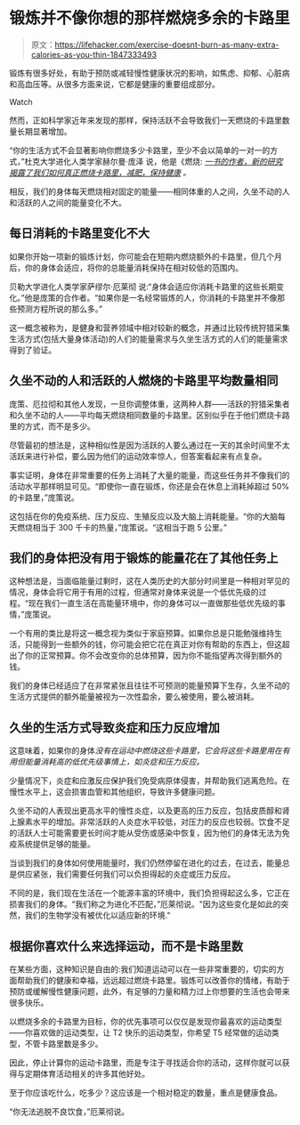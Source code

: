 # 锻炼并不像你想的那样燃烧多余的卡路里

> 原文：<https://lifehacker.com/exercise-doesnt-burn-as-many-extra-calories-as-you-thin-1847333493>

锻炼有很多好处，有助于预防或减轻慢性健康状况的影响，如焦虑、抑郁、心脏病和高血压等。从很多方面来说，它都是健康的重要组成部分。

Watch

然而，正如科学家近年来发现的那样，保持活跃不会导致我们一天燃烧的卡路里数量长期显著增加。

“你的生活方式不会显著影响你燃烧多少卡路里，至少不会以简单的一对一的方式，”杜克大学进化人类学家赫尔曼·庞泽 说，他是《燃烧: [*一书的作者，新的研究揭露了我们如何真正燃烧卡路里，减肥，保持健康*](https://www.penguinrandomhouse.com/books/603894/burn-by-herman-pontzer-phd/) *。*

相反，我们的身体每天燃烧相对固定的能量——相同体重的人之间，久坐不动的人和活跃的人之间的能量变化不大。

## **每日消耗的卡路里变化不大**

如果你开始一项新的锻炼计划，你可能会在短期内燃烧额外的卡路里，但几个月后，你的身体会适应，将你的总能量消耗保持在相对较低的范围内。

贝勒大学进化人类学家萨缪尔·厄莱彻 说:“身体会适应你消耗卡路里的这些长期变化。”他是庞策的合作者。“如果你是一名经常锻炼的人，你消耗的卡路里并不像那些预测方程所说的那么多。”

这一概念被称为，是健身和营养领域中相对较新的概念，并通过比较传统狩猎采集生活方式(包括大量身体活动)的人们的能量需求与久坐生活方式的人们的能量需求得到了验证。

## **久坐不动的人和活跃的人燃烧的卡路里平均数量相同**

庞策、厄拉彻和其他人发现，一旦你调整体重，这两种人群——活跃的狩猎采集者和久坐不动的人——平均每天燃烧相同数量的卡路里。区别似乎在于他们燃烧卡路里的方式，而不是多少。

尽管最初的想法是，这种相似性是因为活跃的人要么通过在一天的其余时间里不太活跃来进行补偿，要么因为他们的运动效率惊人，但答案看起来有点复杂。

事实证明，身体在非常重要的任务上消耗了大量的能量，而这些任务并不像我们的活动水平那样明显可见。“即使你一直在锻炼，你还是会在休息上消耗掉超过 50%的卡路里，”庞策说。

这包括在你的免疫系统、压力反应、生殖反应以及大脑上消耗能量。“你的大脑每天燃烧相当于 300 千卡的热量，”庞策说。“这相当于跑 5 公里。”

## 我们的身体把没有用于锻炼的能量花在了其他任务上

这种想法是，当面临能量过剩时，这在人类历史的大部分时间里是一种相对罕见的情况，身体会将它用于有用的过程，但通常对身体来说是一个低优先级的过程。“现在我们一直生活在高能量环境中，你的身体可以一直做那些低优先级的事情，”庞策说。

一个有用的类比是将这一概念视为类似于家庭预算。如果你总是只能勉强维持生活，只能得到一些额外的钱，你可能会把它花在真正对你有帮助的东西上，但这超出了你的正常预算。你不会改变你的总体预算，因为你不能指望再次得到额外的钱。

我们的身体已经适应了在非常紧张且往往不可预测的能量预算下生存，久坐不动的生活方式提供的额外能量被视为一次性盈余，要么被使用，要么被消耗。

## **久坐的生活方式导致炎症和压力反应增加**

这意味着，如果你的身体*没有在运动中燃烧这些卡路里，它会将这些卡路里用在有用但能量消耗高的低优先级事情上，如炎症和压力反应。*

少量情况下，炎症和应激反应保护我们免受病原体侵害，并帮助我们逃离危险。在慢性水平上，这会损害血管和其他组织，导致许多健康问题。

久坐不动的人表现出更高水平的慢性炎症，以及更高的压力反应，包括皮质醇和肾上腺素水平的增加。非常活跃的人炎症水平较低，对压力的反应也较弱。饮食不足的活跃人士可能需要更长时间才能从受伤或感染中恢复，因为他们的身体无法为免疫系统提供足够的能量。

当谈到我们的身体如何使用能量时，我们仍然停留在进化的过去，在过去，能量总是供应紧张，我们需要任何我们可以负担得起的炎症或压力反应。

不同的是，我们现在生活在一个能源丰富的环境中，我们负担得起这么多，它正在损害我们的身体。“我们称之为进化不匹配，”厄莱彻说。"因为这些变化是如此的突然，我们的生物学没有被优化以适应新的环境."

## 根据你喜欢什么来选择运动，而不是卡路里数

在某些方面，这种知识是自由的:我们知道运动可以在一些非常重要的，切实的方面帮助我们的健康和幸福，远远超过燃烧卡路里。锻炼可以改善你的情绪，有助于预防或缓解慢性健康问题，此外，有足够的力量和精力过上你想要的生活也会带来很多快乐。

以燃烧多余的卡路里为目标，你的优先事项可以仅仅是发现你最喜欢的运动类型——你喜欢做的运动类型，让 T2 快乐的运动类型，你希望 T5 经常做的运动类型，不管卡路里数是多少。

因此，停止计算你的运动卡路里，而是专注于寻找适合你的活动，这样你就可以获得与定期体育活动相关的许多其他好处。

至于你应该吃什么，吃多少？这应该是一个相对稳定的数量，重点是健康食品。

“你无法逃脱不良饮食，”厄莱彻说。